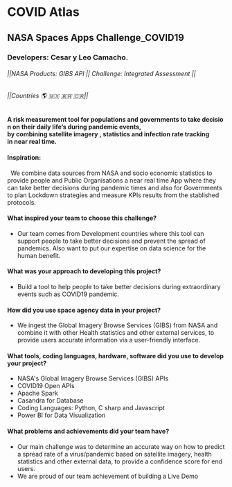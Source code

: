 # COVID Atlas
## NASA Spaces Apps Challenge_COVID19
### Developers: Cesar y Leo Camacho. 
###### ||NASA Products: GIBS API || Challenge: Integrated Assessment ||
###### ||Countries 🌎 🇲🇽 🇧🇷 🇨🇷||

#### A risk measurement tool for populations and governments to take decision on their daily life’s during pandemic events, by combining satellite imagery , statistics and infection rate tracking in near real time.  

#### Inspiration:
 
We combine data sources from NASA and socio economic statistics to provide people and Public Organisations a near real time App where they can take better decisions during pandemic times and also for Governments to plan Lockdown strategies and measure KPIs results from the stablished protocols.  

#### What inspired your team to choose this challenge? 

* Our team comes from Development countries where this tool can support people to take better decisions and prevent the spread of pandemics. Also want to put our expertise on data science for the human benefit.   

#### What was your approach to developing this project?  
*  Build a tool to help people to take better decisions during extraordinary events such as COVID19 pandemic.  

#### How did you use space agency data in your project? 
* We ingest the Global Imagery Browse Services (GIBS) from NASA and combine it with other Health statistics and other external services, to provide users accurate information via a user-friendly interface. 

#### What tools, coding languages, hardware, software did you use to develop your project? 
* NASA's Global Imagery Browse Services (GIBS) APIs 
* COVID19 Open APIs 
* Apache Spark  
* Casandra for Database 
* Coding Languages: Python, C sharp and Javascript 
* Power BI for Data Visualization 

#### What problems and achievements did your team have?
* Our main challenge was to determine an accurate way on how to predict a spread rate of a virus/pandemic based on satellite imagery, health statistics and other external data, to provide a confidence score for end users.  
* We are proud of our team achievement of building a Live Demo  
